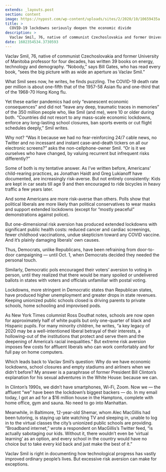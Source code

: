 ```yaml
--- 
extends: _layouts.post 
section: content 
image: https://nypost.com/wp-content/uploads/sites/2/2020/10/10659435a.jpg?quality=90&strip=all&w=1200 
title: > 
  COVID-19 lockdowns seriously deepen the economic divide 
description: > 
  Vaclav Smil, 76, native of communist Czechoslovakia and former University of Manitoba professor for four decades, has written 39 books on energy, technology and demography.“Countries did not resort to any mass-scale economic lockdowns, enforce any long-lasting school closures, ban sports events or cut flight schedules deeply,” Smil writes.Keeping unionized public schools closed is driving parents to private schools, home schooling and improvised pods.Which leads back to Vaclav Smil’s question: Why do we have economic lockdowns, school closures and empty stadiums and airliners when we didn’t before?But excessive risk aversion can make for exceptions. 
date: 1602354534.3730593 
--- 
```

Vaclav Smil, 76, native of communist Czechoslovakia and former University of Manitoba professor for four decades, has written 39 books on energy, technology and demography. “Nobody,” says Bill Gates, who has read every book, “sees the big picture with as wide an aperture as Vaclav Smil.”

What Smil sees now, he writes, he finds puzzling. The COVID-19 death rate per million is about one-fifth that of the 1957-58 Asian flu and one-third that of the 1968-70 Hong Kong flu.

Yet these earlier pandemics had only “evanescent economic consequences” and did not “leave any deep, traumatic traces in memories” of the 350 million people who, like Smil (and me), were 10 or older during both. “Countries did not resort to any mass-scale economic lockdowns, enforce any long-lasting school closures, ban sports events or cut flight schedules deeply,” Smil writes.

Why not? “Was it because we had no fear-reinforcing 24/7 cable news, no Twitter and no incessant and instant case-and-death tickers on all our electronic screens?” asks the non-cellphone-owner Smil. “Or is it we ourselves who have changed, by valuing recurrent but infrequent risks differently?”

Some of both is my tentative answer. As I’ve written before, Americans’ child-rearing practices, as Jonathan Haidt and Greg Lukianoff have documented, are increasingly risk-averse. But not entirely consistently: Kids are kept in car seats till age 9 and then encouraged to ride bicycles in heavy traffic a few years later.

And some Americans are more risk-averse than others. Polls show that political liberals are more likely than political conservatives to wear masks and support extended lockdowns (except for “mostly peaceful” demonstrations against police).

But one-dimensional risk aversion has produced extended lockdowns with significant public health costs: reduced cancer and cardiac screenings, fewer childhood vaccinations, undue skepticism toward any COVID vaccine. And it’s plainly damaging liberals’ own causes.

Thus, Democrats, unlike Republicans, have been refraining from door-to-door campaigning — until Oct. 1, when Democrats decided they needed the personal touch.

Similarly, Democratic pols encouraged their voters’ aversion to voting in person, until they realized that there would be many spoiled or undelivered ballots in states with voters and officials unfamiliar with postal voting.

Lockdowns, more stringent in Democratic states than Republican states, have produced higher unemployment and greater drops in state revenues. Keeping unionized public schools closed is driving parents to private schools, home schooling and improvised pods.

As New York Times columnist Ross Douthat notes, schools are now open for approximately half of white pupils but only one-quarter of black and Hispanic pupils. For many minority children, he writes, “a key legacy of 2020 may be a well-intentioned liberal betrayal of their interests, a hollowing-out of the institutions that protect and serve them and the deepening of America’s racial inequalities.” But extreme risk aversion imposes few costs for affluent liberals who can work comfortably and for full pay on home computers.

Which leads back to Vaclav Smil’s question: Why do we have economic lockdowns, school closures and empty stadiums and airliners when we didn’t before? My answer is a paraphrase of former President Bill Clinton’s explanation for his sexual adventures in the White House: because we can.

In Clinton’s 1990s, we didn’t have smartphones, Wi-Fi, Zoom. Now we — the affluent “we” have been the lockdown’s biggest backers — do. In my email today, I got an ad for a $16 million house in the Hamptons, complete with home office, gym and sauna. No need to go into Manhattan.

Meanwhile, in Baltimore, 12-year-old Shemar, whom Alec MacGillis had been tutoring, is staying up late watching TV and sleeping in, unable to log in to the virtual classes the city’s unionized public schools are providing. “Broadband internet,” wrote a respondent on MacGillis’s Twitter feed, “is actually sabotaging our kids. Without it, there wouldn’t even be ‘virtual learning’ as an option, and every school in the country would have no choice but to take every kid back and just make the best of it.”

Vaclav Smil is right in documenting how technological progress has vastly improved ordinary people’s lives. But excessive risk aversion can make for exceptions.
